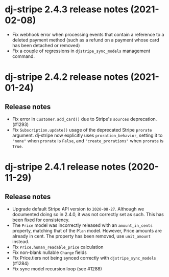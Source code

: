 # dj-stripe 2.4.3 release notes (2021-02-08)

-   Fix webhook error when processing events that contain a reference to a deleted
    payment method (such as a refund on a payment whose card has been detached or
    removed)
-   Fix a couple of regressions in `djstripe_sync_models` management command.

# dj-stripe 2.4.2 release notes (2021-01-24)

## Release notes

-   Fix error in `Customer.add_card()` due to Stripe's `sources` deprecation. (#1293)
-   Fix `Subscription.update()` usage of the deprecated Stripe `prorate` argument.
    dj-stripe now explicitly uses `proration_behavior`, setting it to `"none"` when
    `prorate` is `False`, and `"create_prorations"` when `prorate` is `True`.

# dj-stripe 2.4.1 release notes (2020-11-29)

## Release notes

-   Upgrade default Stripe API version to `2020-08-27`. Although we documented doing so
    in 2.4.0, it was not correctly set as such. This has been fixed for consistency.
-   The `Price` model was incorrectly released with an `amount_in_cents` property,
    matching that of the `Plan` model. However, Price amounts are already in cent. The
    property has been removed, use `unit_amount` instead.
-   Fix `Price.human_readable_price` calculation
-   Fix non-blank nullable `Charge` fields
-   Fix Price.tiers not being synced correctly with `djstripe_sync_models` (#1284)
-   Fix sync model recursion loop (see #1288)
